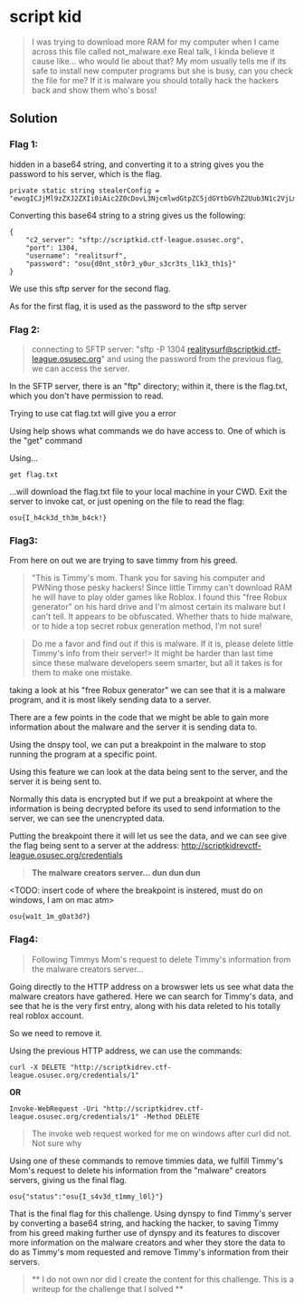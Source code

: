 # script kid
> I was trying to download more RAM for my computer when I came across this file called not_malware.exe
> Real talk, I kinda believe it cause like... who would lie about that?
> My mom usually tells me if its safe to install new computer programs but she is busy, can you check the file for me?
> If it is malware you should totally hack the hackers back and show them who's boss!
## Solution

### Flag 1:
hidden in a base64 string, and converting it to a string gives you the password to his server, which is the flag. 
```shell
private static string stealerConfig =
"ewogICJjMl9zZXJ2ZXIi0iAic2Z0cDovL3NjcmlwdGtpZC5jdGYtbGVhZ2Uub3N1c2VjLm9yZyIsCiAgInBvcnQiOiAxMzA0LAogICJ1c2VybmFtZSI6ICJyZWFsaXR5c3VyZiIsCiAgInBhc3N3b3JkIjogIm9zdXtkMG50X3N0MHIzX3kwdXJfczNjcjN0c19sMWszX3RoMXN9Igp9ICA=";
```

Converting this base64 string to a string gives us the following:
```shell
{
    "c2_server": "sftp://scriptkid.ctf-league.osusec.org",
    "port": 1304,
    "username": "realitsurf",
    "password": "osu{d0nt_st0r3_y0ur_s3cr3ts_l1k3_th1s}"
}
```
We use this sftp server for the second flag.

As for the first flag, it is used as the password to the sftp server

### Flag 2:
>connecting to SFTP server: "sftp -P 1304 realitysurf@scriptkid.ctf-league.osusec.org" and using the password from the previous flag, we can access the server.

In the SFTP server, there is an "ftp" directory; within it, there is the flag.txt, which you don't have permission to read.

Trying to use cat flag.txt will give you a error

Using help shows what commands we do have access to. One of which is the "get" command

Using...
```shell
get flag.txt
```

...will download the flag.txt file to your local machine in your CWD. Exit the server to invoke cat, or just opening on the file to read the flag:

```shell
osu{I_h4ck3d_th3m_b4ck!}
```

### Flag3: 
From here on out we are trying to save timmy from his greed.

>"This is Timmy's mom. Thank you for saving his computer and PWNing those pesky hackers!
>Since little Timmy can't download RAM he will have to play older games like Roblox.
>I found this "free Robux generator" on his hard drive and I'm almost certain its malware but I can't tell.
>It appears to be obfuscated. Whether thats to hide malware, or to hide a top secret robux generation method, I'm not sure!

>Do me a favor and find out if this is malware. If it is, please delete little Timmy's info from their server!>
>It might be harder than last time since these malware developers seem smarter, but all it takes is for them to make one mistake.

taking a look at his "free Robux generator" we can see that it is a malware program, and it is most likely sending data to a server.

There are a few points in the code that we might be able to gain more information about the malware and the server it is sending data to.

Using the dnspy tool, we can put a breakpoint in the malware to stop running the program at a specific point.

Using this feature we can look at the data being sent to the server, and the server it is being sent to.

Normally this data is encrypted but if we put a breakpoint at where the information is being decrypted before its used to send information to the server, we can see the unencrypted data.

Putting the breakpoint there it will let us see the data, and we can see give the flag being sent to a server at the address: http://scriptkidrevctf-league.osusec.org/credentials

>**The malware creators server... dun dun dun**

<TODO: insert code of where the breakpoint is instered, must do on windows, I am on mac atm>

```shell
osu{wa1t_1m_g0at3d?}
```

### Flag4: 
>Following Timmys Mom's request to delete Timmy's information from the malware creators server...

Going directly to the HTTP address on a browswer lets us see what data the malware creators have gathered.
Here we can search for Timmy's data, and see that he is the very first entry, along with his data releted to his totally real roblox account.

So we need to remove it.

Using the previous HTTP address, we can use the commands:

```shell
curl -X DELETE "http://scriptkidrev.ctf-league.osusec.org/credentials/1"
```

**OR**

```shell
Invoke-WebRequest -Uri "http://scriptkidrev.ctf-league.osusec.org/credentials/1" -Method DELETE
```
> The invoke web request worked for me on windows after curl did not. Not sure why

Using one of these commands to remove timmies data, we fulfill Timmy's Mom's request to delete his information from the "malware" creators servers, giving us the final flag. 

```shell
osu{"status":"osu{I_s4v3d_t1mmy_l0l}"}
```

That is the final flag for this challenge. Using dynspy to find Timmy's server by converting a base64 string, and hacking the hacker, to saving Timmy from his greed making further use of dynspy and its features to discover more information on the malware creators and wher they store the data to do as Timmy's mom requested and remove Timmy's information from their servers.


>** I do not own nor did I create the content for this challenge. This is a writeup for the challenge that I solved **
